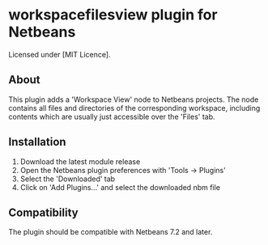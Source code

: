 workspacefilesview plugin for Netbeans
======================================

Licensed under [MIT Licence].

About
-----

This plugin adds a 'Workspace View' node to Netbeans projects. The node contains all files and directories of the corresponding workspace, including contents which are usually just accessible over the 'Files' tab.

Installation
------------

1. Download the latest module release
2. Open the Netbeans plugin preferences with 'Tools -> Plugins'
3. Select the 'Downloaded' tab
4. Click on 'Add Plugins...' and select the downloaded nbm file

Compatibility
-------------

The plugin should be compatible with Netbeans 7.2 and later.